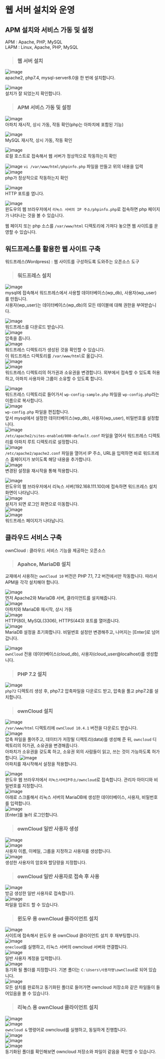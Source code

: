 # 웹 서버 설치와 운영

## APM 설치와 서비스 가동 및 설정

APM : Apache, PHP, MySQL   
LAPM : Linux, Apache, PHP, MySQL

> <h3>웹 서버 설치</h3>

![image](https://user-images.githubusercontent.com/43658658/140239212-5aed5686-9518-4fb4-b696-9fdb1efbac24.png)   
apache2, php7.4, mysql-server8.0을 한 번에 설치합니다.   

![image](https://user-images.githubusercontent.com/43658658/140239331-dc2a50b4-98b1-47c1-88db-58bb5f2e61e1.png)   
설치가 잘 되었는지 확인합니다.

> <h3>APM 서비스 가동 및 설정</h3>

![image](https://user-images.githubusercontent.com/43658658/140239458-5e7ec8a3-9041-4fcd-86fa-2c012894f9d4.png)   
아파치 재시작, 상시 가동, 작동 확인(php는 아파치에 포함된 기능)

![image](https://user-images.githubusercontent.com/43658658/140239551-79e87630-601e-4020-85b5-cc9e0f7c85b5.png)   
MySQL 재시작, 상시 가동, 작동 확인

![image](https://user-images.githubusercontent.com/43658658/140239742-ab5b8589-bc0b-4d8f-8cca-7cfe2d282b5a.png)   
로컬 호스트로 접속해서 웹 서버가 정상적으로 작동하는지 확인

![image](https://user-images.githubusercontent.com/43658658/140239857-a80cbc25-ef31-44d1-a6d1-1bf39012b9dd.png)
`vi /var/www/html/phpinfo.php` 파일을 만들고 위의 내용을 입력   
![image](https://user-images.githubusercontent.com/43658658/140239902-3336e068-58b5-4c6e-a582-07f02d652ccf.png)   
php가 정상적으로 작동하는지 확인

![image](https://user-images.githubusercontent.com/43658658/140239983-a9d60eba-c0f5-4bbb-aabc-327d405b46e6.png)   
HTTP 포트를 엽니다.

![image](https://user-images.githubusercontent.com/43658658/140240073-2e5f1a4c-9662-4583-acb2-4b8b8d51ef7c.png)   
윈도우의 웹 브라우저에서 `리눅스 서버의 IP 주소/phpinfo.php`로 접속하면 php 페이지가 나타나는 것을 볼 수 있습니다.   

웹 페이지 또는 php 소스를 `/var/www/html` 디렉토리에 가져다 놓으면 웹 사이트를 운영할 수 있습니다.

## 워드프레스를 활용한 웹 사이트 구축

워드프레스(Wordpress) : 웹 사이트를 구성하도록 도와주는 오픈소스 도구

> <h3>워드프레스 설치</h3>

![image](https://user-images.githubusercontent.com/43658658/140240531-8b69b95c-becf-4aea-a5ca-e79c92724679.png)   
mysql에 접속해서 워드프레스에서 사용할 데이터베이스(wp_db), 사용자(wp_user)를 만듭니다.   
사용자(wp_user)는 데이터베이스(wp_db)의 모든 테이블에 대해 권한을 부여받습니다.

![image](https://user-images.githubusercontent.com/43658658/140240667-e99ed839-c4f8-4b07-8481-2c771cd2ee61.png)   
워드프레스를 다운로드 받습니다.   
![image](https://user-images.githubusercontent.com/43658658/140240740-b34a9c15-e221-408b-9a47-4eb67ddf4fb1.png)   
압축을 풉니다.   
![image](https://user-images.githubusercontent.com/43658658/140240840-e78f98d9-23a9-49f7-bf35-225624be8a5d.png)   
워드프레스 디렉토리가 생성된 것을 확인할 수 있습니다.   
이 워드프레스 디렉토리를 `/var/www/html`로 옮깁니다.   
![image](https://user-images.githubusercontent.com/43658658/140241070-210874ec-0c1e-4e5c-aeb6-a46519014f95.png)   
![image](https://user-images.githubusercontent.com/43658658/140241090-772352bc-b004-416c-ab8c-ac958a38d4fd.png)   
워드프레스 디렉토리의 허가권과 소유권을 변경합니다. 외부에서 접속할 수 있도록 허용하고, 아파치 사용자와 그룹이 소유할 수 있도록 합니다.   

![image](https://user-images.githubusercontent.com/43658658/140241311-aa7b4116-a1b7-4743-9f70-c7c7fb581024.png)   
워드프레스 디렉토리로 들어가서 `wp-config-sample.php` 파일을 `wp-config.php`라는 이름으로 복사합니다.   
![image](https://user-images.githubusercontent.com/43658658/140241472-0b7bbb5f-a2f6-4993-a9c2-ccd0b1074dfa.png)   
`wp-config.php` 파일을 편집합니다.   
앞서 mysql에서 설정한 데이터베이스(wp_db), 사용자(wp_user), 비밀번호를 설정합니다.   
![image](https://user-images.githubusercontent.com/43658658/140241814-4fb90089-87dc-4500-a18e-d44f5bebaea4.png)   
`/etc/apache2/sites-enabled/000-default.conf` 파일을 열어서 워드프레스 디렉토리를 아파치 루트 디렉토리로 설정합니다.   
![image](https://user-images.githubusercontent.com/43658658/140242255-b37cae0f-94a0-4115-a8d1-554f38d0be3e.png)   
`/etc/apache2/apache2.conf` 파일을 열어서 IP 주소, URL을 입력하면 바로 워드프레스 홈페이지가 보이도록 해당 내용을 추가합니다.   
![image](https://user-images.githubusercontent.com/43658658/140242391-393b99e3-3748-456c-a28b-4aa19988aa09.png)   
변경된 설정을 재시작을 통해 적용합니다.

![image](https://user-images.githubusercontent.com/43658658/140242618-cd1b9cd8-b4b7-45b6-8d79-ecea217d30f5.png)   
윈도우의 웹 브라우저에서 리눅스 서버(192.168.111.100)에 접속하면 워드프레스 설치 화면이 나타납니다.   
![image](https://user-images.githubusercontent.com/43658658/140242722-0e799f15-7794-4945-9346-30b682812e50.png)   
설치가 되면 로그인 화면으로 이동합니다.   
![image](https://user-images.githubusercontent.com/43658658/140242763-48e1e897-8b95-4114-bec4-ff4b42e34c21.png)   
![image](https://user-images.githubusercontent.com/43658658/140242821-6c3074ad-695f-406b-8a4f-37ddc1226d30.png)   
워드프레스 페이지가 나타납니다.

## 클라우드 서비스 구축

ownCloud : 클라우드 서비스 기능을 제공하는 오픈소스

> <h3>Apahce, MariaDB 설치</h3>

교재에서 사용하는 `ownCloud 10` 버전은 PHP 7.1, 7.2 버전에서만 작동합니다. 
따라서 APM을 각각 설치해야 합니다.

![image](https://user-images.githubusercontent.com/43658658/140243659-a208a50a-0d40-4577-946d-971b77fc69ed.png)   
먼저 Apache2와 MariaDB 서버, 클라이언트를 설치해줍니다.   
![image](https://user-images.githubusercontent.com/43658658/140243810-86ac4a95-8830-40f0-87ea-a6dca32baf0f.png)   
아파치와 MariaDB 재시작, 상시 가동   
![image](https://user-images.githubusercontent.com/43658658/140243885-aa2dcc97-a003-4e10-a030-f6d2e6769a44.png)   
HTTP(80), MySQL(3306), HTTPS(443) 포트를 열어줍니다.   
![image](https://user-images.githubusercontent.com/43658658/140244163-3f636894-d764-468f-9394-1de07a4678d9.png)   
MariaDB 설정을 초기화합니다. 비밀번호 설정만 변경해주고, 나머지는 [Enter]로 넘어갑니다.

![image](https://user-images.githubusercontent.com/43658658/140244519-8457bbd9-d3e3-4ae5-9320-c9159d373151.png)   
`ownCloud` 전용 데이터베이스(cloud_db), 사용자(cloud_user@localhost)를 생성합니다.   

> <h3>PHP 7.2 설치</h3>

![image](https://user-images.githubusercontent.com/43658658/140244986-77bb2fe9-8142-496e-9f74-4cd8005a6378.png)   
`php72` 디렉토리 생성 후, php7.2 압축파일을 다운로드 받고, 압축을 풀고 php7.2를 설치합니다.

> <h3>ownCloud 설치</h3>

![image](https://user-images.githubusercontent.com/43658658/140245789-be6a0ea0-26b2-4be2-853e-f61ab8f3ba4a.png)   
`/var/www/html` 디렉토리에 `ownCloud 10.4.1` 버전을 다운로드 받습니다.   
![image](https://user-images.githubusercontent.com/43658658/140245900-582e781b-a47c-4ff1-b3ea-923753b3d070.png)   
압축 파일을 풀어주고, 데이터가 저장될 디렉토리(data)를 생성해 준 뒤, `owncloud` 디렉토리의 허가권, 소유권을 변경해줍니다.   
아파치가 소유권을 갖도록 하고, 소유권 외의 사람들이 읽고, 쓰는 것이 가능하도록 허가합니다.
![image](https://user-images.githubusercontent.com/43658658/140246174-827344b3-0fec-41c5-8175-459152c026dd.png)   
아파치를 재시작해서 설정을 적용합니다.   

![image](https://user-images.githubusercontent.com/43658658/140246322-a734e97c-26eb-441e-ac3d-4c791caa7b66.png)   
윈도우 웹 브라우저에서 `리눅스서버IP주소/owncloud`로 접속합니다. 관리자 아이디와 비밀번호를 지정합니다.   
![image](https://user-images.githubusercontent.com/43658658/140246469-81960e4e-4093-4faf-8fa9-ee09681e69c1.png)   
아래로 스크롤해서 리눅스 서버의 MariaDB에 생성한 데이터베이스, 사용자, 비밀번호를 입력합니다.   
![image](https://user-images.githubusercontent.com/43658658/140246627-ea7e0520-2708-4473-87e9-0809733c802f.png)   
[Enter]를 눌러 로그인합니다.

> <h3>ownCloud 일반 사용자 생성</h3>

![image](https://user-images.githubusercontent.com/43658658/140246912-81f86cfa-75d8-4a3f-aea8-17525943633f.png)   
![image](https://user-images.githubusercontent.com/43658658/140247199-d46f0fb0-8c3a-47e9-b736-a93674bc7a52.png)   
사용자 이름, 이메일, 그룹을 지정하고 사용자를 생성합니다.   
![image](https://user-images.githubusercontent.com/43658658/140247255-fd4f5363-4b7d-4ac9-b6df-65667c450f6e.png)   
생성한 사용자의 암호와 할당량을 지정합니다.

> <h3>ownCloud 일반 사용자로 접속 후 사용</h3>

![image](https://user-images.githubusercontent.com/43658658/140247563-de266ff6-12c2-4eb8-965c-422b4afe493b.png)   
방금 생성한 일반 사용자로 접속합니다.   
![image](https://user-images.githubusercontent.com/43658658/140247800-ea2c2eac-0b35-4af6-9ed6-64205544cdad.png)   
파일을 업로드 할 수 있습니다.

> <h3>윈도우 용 ownCloud 클라이언트 설치</h3>

![image](https://user-images.githubusercontent.com/43658658/140248303-aa0e26dd-a6df-4f81-951e-6f9e5dc62baf.png)   
사이트에 접속해서 윈도우 용 ownCloud 클라이언트 설치 후 재부팅합니다.   
![image](https://user-images.githubusercontent.com/43658658/140249520-0f1634b4-68d5-4be5-91bb-cc0642dfc609.png)   
`onecloud`를 실행하고, 리눅스 서버의 owncloud 서버와 연결합니다.   
![image](https://user-images.githubusercontent.com/43658658/140249746-8e116387-1028-49f8-9b6b-0c4b38d142fd.png)   
일반 사용자 계정을 입력합니다.   
![image](https://user-images.githubusercontent.com/43658658/140250017-0a6e5b97-d202-4445-8d84-a41bcd05dd88.png)   
동기화 될 폴더를 지정합니다. 기본 폴더는 `C:\Users\사용자명\ownCloud`로 되어 있습니다.   
![image](https://user-images.githubusercontent.com/43658658/140250127-7efaa142-898c-4bff-ac0a-2578684d6818.png)   
모든 설치를 완료하고 동기화된 폴더로 들어가면 owncloud 저장소와 같은 파일들이 들어있음을 볼 수 있습니다.

> <h3>리눅스 용 ownCloud 클라이언트 설치</h3>

![image](https://user-images.githubusercontent.com/43658658/140250351-31c6ff5a-cc12-40cf-bab0-8595181a7e2f.png)   
![image](https://user-images.githubusercontent.com/43658658/140250547-3a97918d-d678-4fc8-bd4c-d40fdc26a8b9.png)   
`owncloud &` 명령어로 owncloud를 실행하고, 동일하게 진행합니다.   
![image](https://user-images.githubusercontent.com/43658658/140250666-db34b1f9-1a2e-48c3-8cdb-9d419cad5c13.png)   
![image](https://user-images.githubusercontent.com/43658658/140250711-5b213621-57fe-4eeb-ba34-7a4805d659f7.png)   
![image](https://user-images.githubusercontent.com/43658658/140250825-c1869391-02be-451d-b5d4-f5567f23af51.png)   
동기화된 폴더를 확인해보면 owncloud 저장소와 파일이 같음을 확인할 수 있습니다.




